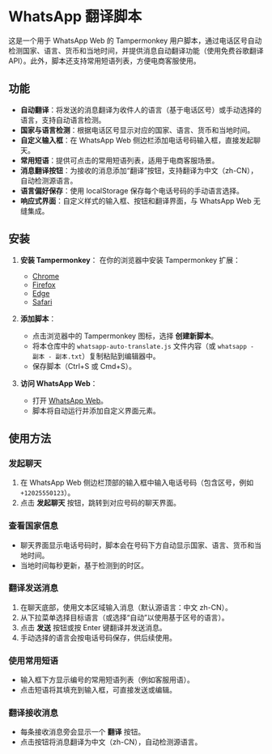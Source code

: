 # WhatsApp 翻译脚本

这是一个用于 WhatsApp Web 的 Tampermonkey 用户脚本，通过电话区号自动检测国家、语言、货币和当地时间，并提供消息自动翻译功能（使用免费谷歌翻译 API）。此外，脚本还支持常用短语列表，方便电商客服使用。

## 功能

- **自动翻译**：将发送的消息翻译为收件人的语言（基于电话区号）或手动选择的语言，支持自动语言检测。
- **国家与语言检测**：根据电话区号显示对应的国家、语言、货币和当地时间。
- **自定义输入框**：在 WhatsApp Web 侧边栏添加电话号码输入框，直接发起聊天。
- **常用短语**：提供可点击的常用短语列表，适用于电商客服场景。
- **消息翻译按钮**：为接收的消息添加“翻译”按钮，支持翻译为中文（zh-CN），自动检测源语言。
- **语言偏好保存**：使用 localStorage 保存每个电话号码的手动语言选择。
- **响应式界面**：自定义样式的输入框、按钮和翻译界面，与 WhatsApp Web 无缝集成。

## 安装

1. **安装 Tampermonkey**：
   在你的浏览器中安装 Tampermonkey 扩展：
   - [Chrome](https://www.tampermonkey.net/)
   - [Firefox](https://www.tampermonkey.net/)
   - [Edge](https://www.tampermonkey.net/)
   - [Safari](https://www.tampermonkey.net/)

2. **添加脚本**：
   - 点击浏览器中的 Tampermonkey 图标，选择 **创建新脚本**。
   - 将本仓库中的 `whatsapp-auto-translate.js` 文件内容（或 `whatsapp - 副本 - 副本.txt`）复制粘贴到编辑器中。
   - 保存脚本（Ctrl+S 或 Cmd+S）。

3. **访问 WhatsApp Web**：
   - 打开 [WhatsApp Web](https://web.whatsapp.com/)。
   - 脚本将自动运行并添加自定义界面元素。

## 使用方法

### 发起聊天
1. 在 WhatsApp Web 侧边栏顶部的输入框中输入电话号码（包含区号，例如 `+12025550123`）。
2. 点击 **发起聊天** 按钮，跳转到对应号码的聊天界面。

### 查看国家信息
- 聊天界面显示电话号码时，脚本会在号码下方自动显示国家、语言、货币和当地时间。
- 当地时间每秒更新，基于检测到的时区。

### 翻译发送消息
1. 在聊天底部，使用文本区域输入消息（默认源语言：中文 zh-CN）。
2. 从下拉菜单选择目标语言（或选择“自动”以使用基于区号的语言）。
3. 点击 **发送** 按钮或按 Enter 键翻译并发送消息。
4. 手动选择的语言会按电话号码保存，供后续使用。

### 使用常用短语
- 输入框下方显示编号的常用短语列表（例如客服用语）。
- 点击短语将其填充到输入框，可直接发送或编辑。

### 翻译接收消息
- 每条接收消息旁会显示一个 **翻译** 按钮。
- 点击按钮将消息翻译为中文（zh-CN），自动检测源语言。
